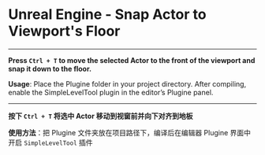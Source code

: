# Unreal Engine - Snap Actor to Viewport's Floor

---

**Press `Ctrl + T` to move the selected Actor to the front of the viewport and snap it down to the floor.**

**Usage**: Place the Plugine folder in your project directory. After compiling, enable the SimpleLevelTool plugin in the editor’s Plugine panel.

---

**按下 `Ctrl + T` 将选中 Actor 移动到视窗前并向下对齐到地板**

**使用方法**：把 Plugine 文件夹放在项目路径下，编译后在编辑器 Plugine 界面中开启 `SimpleLevelTool` 插件
